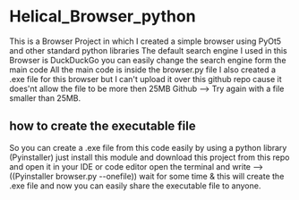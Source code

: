 # Helical_Browser_python
This is a Browser Project in which I created a simple browser using PyOt5 and other standard python libraries
The default search engine I used in this Browser is DuckDuckGo
you can easily change the search engine form the main code
All the main code is inside the browser.py file
I also created a .exe file for this browser but I can't upload it over this github repo cause
it does'nt allow the file to be more then 25MB
Github --> 
          Try again with a file smaller than 25MB.

## how to create the executable file 
So you can create a .exe file from this code easily by using a python library (Pyinstaller)
just install this module and download this project from this repo and open it in your IDE or code editor 
open the terminal and write -->
((Pyinstaller browser.py --onefile))
wait for some time & this will create the .exe file and now you can easily share the executable file to anyone.

